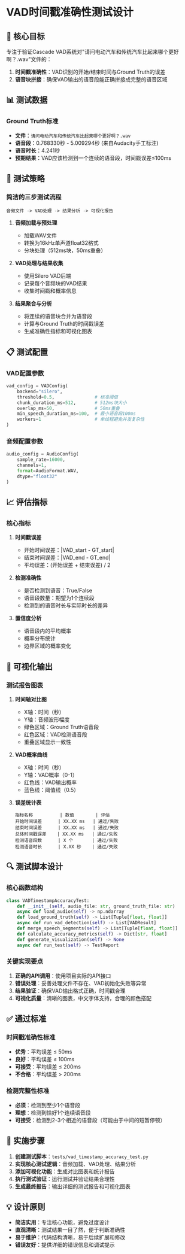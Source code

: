 # VAD时间戳准确性测试设计

## 🎯 核心目标

专注于验证Cascade VAD系统对"请问电动汽车和传统汽车比起来哪个更好啊？.wav"文件的：
1. **时间戳准确性**：VAD识别的开始/结束时间与Ground Truth的误差
2. **语音块拼接**：确保VAD输出的语音段能正确拼接成完整的语音区域

## 📊 测试数据

### Ground Truth标准
- **文件**：`请问电动汽车和传统汽车比起来哪个更好啊？.wav`
- **语音段**：0.768330秒 - 5.009294秒 (来自Audacity手工标注)
- **语音时长**：4.241秒
- **预期结果**：VAD应该检测到一个连续的语音段，时间戳误差≤100ms

## 🔧 测试策略

### 简洁的三步测试流程
```
音频文件 -> VAD处理 -> 结果分析 -> 可视化报告
```

1. **音频加载与预处理**
   - 加载WAV文件
   - 转换为16kHz单声道float32格式
   - 分块处理（512ms块，50ms重叠）

2. **VAD处理与结果收集**
   - 使用Silero VAD后端
   - 记录每个音频块的VAD结果
   - 收集时间戳和概率信息

3. **结果聚合与分析**
   - 将连续的语音块合并为语音段
   - 计算与Ground Truth的时间戳误差
   - 生成准确性指标和可视化图表

## 📋 测试配置

### VAD配置参数
```python
vad_config = VADConfig(
    backend="silero",
    threshold=0.5,               # 标准阈值
    chunk_duration_ms=512,       # 512ms块大小
    overlap_ms=50,               # 50ms重叠
    min_speech_duration_ms=100,  # 最小语音段100ms
    workers=1                    # 单线程避免并发复杂性
)
```

### 音频配置参数
```python
audio_config = AudioConfig(
    sample_rate=16000,
    channels=1,
    format=AudioFormat.WAV,
    dtype="float32"
)
```

## 📈 评估指标

### 核心指标
1. **时间戳误差**
   - 开始时间误差：|VAD_start - GT_start|
   - 结束时间误差：|VAD_end - GT_end|
   - 平均误差：(开始误差 + 结束误差) / 2

2. **检测准确性**
   - 是否检测到语音：True/False
   - 语音段数量：期望为1个连续段
   - 检测到的语音时长与实际时长的差异

3. **置信度分析**
   - 语音段内的平均概率
   - 概率分布统计
   - 边界区域的概率变化

## 🎨 可视化输出

### 测试报告图表
1. **时间轴对比图**
   - X轴：时间（秒）
   - Y轴：音频波形幅度
   - 绿色区域：Ground Truth语音段
   - 红色区域：VAD检测语音段
   - 重叠区域显示一致性

2. **VAD概率曲线**
   - X轴：时间（秒）
   - Y轴：VAD概率（0-1）
   - 红色线：VAD输出概率
   - 蓝色线：阈值线（0.5）

3. **误差统计表**
   ```
   指标名称          | 数值        | 评估
   开始时间误差      | XX.XX ms   | 通过/失败
   结束时间误差      | XX.XX ms   | 通过/失败
   总体时间戳误差    | XX.XX ms   | 通过/失败
   检测语音段数      | X 个       | 通过/失败
   检测语音时长      | X.XX 秒    | 通过/失败
   ```

## 🔍 测试脚本设计

### 核心函数结构
```python
class VADTimestampAccuracyTest:
    def __init__(self, audio_file: str, ground_truth_file: str)
    async def load_audio(self) -> np.ndarray
    def load_ground_truth(self) -> List[Tuple[float, float]]
    async def run_vad_detection(self) -> List[VADResult]
    def merge_speech_segments(self) -> List[Tuple[float, float]]
    def calculate_accuracy_metrics(self) -> Dict[str, float]
    def generate_visualization(self) -> None
    async def run_test(self) -> TestReport
```

### 关键实现要点
1. **正确的API调用**：使用项目实际的API接口
2. **错误处理**：妥善处理文件不存在、VAD初始化失败等异常
3. **结果验证**：确保VAD输出格式正确，时间戳合理
4. **可视化质量**：清晰的图表，中文字体支持，合理的颜色搭配

## ✅ 通过标准

### 时间戳准确性标准
- **优秀**：平均误差 ≤ 50ms
- **良好**：平均误差 ≤ 100ms  
- **可接受**：平均误差 ≤ 200ms
- **不合格**：平均误差 > 200ms

### 检测完整性标准
- **必须**：检测到至少1个语音段
- **理想**：检测到恰好1个连续语音段
- **可接受**：检测到2-3个相近的语音段（可能由于中间的短暂停顿）

## 🚀 实施步骤

1. **创建测试脚本**：`tests/vad_timestamp_accuracy_test.py`
2. **实现核心测试逻辑**：音频加载、VAD处理、结果分析
3. **添加可视化功能**：生成对比图表和统计报告
4. **执行测试验证**：运行测试并验证结果合理性
5. **生成最终报告**：输出详细的测试报告和可视化图表

## 💡 设计原则

- **简洁实用**：专注核心功能，避免过度设计
- **直观清晰**：测试结果一目了然，便于判断准确性
- **易于维护**：代码结构清晰，易于后续扩展和修改
- **错误友好**：提供详细的错误信息和调试提示